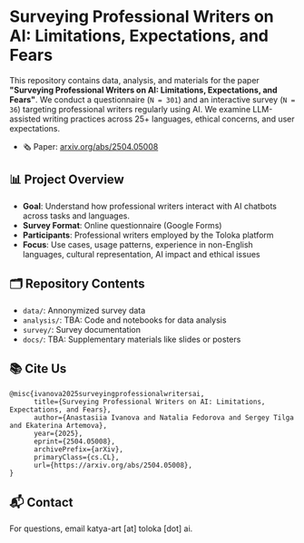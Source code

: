 # Surveying Professional Writers on AI: Limitations, Expectations, and Fears


This repository contains data, analysis, and materials for the paper **"Surveying Professional Writers on AI: Limitations, Expectations, and Fears"**. We conduct a questionnaire (```N = 301```) and an interactive survey (```N = 36```) targeting professional writers regularly using AI. We examine LLM-assisted writing practices across 25+ languages, ethical concerns, and user expectations.

* 🗞️ Paper: [arxiv.org/abs/2504.05008](https://arxiv.org/abs/2504.05008)

## 📊 Project Overview

- **Goal**: Understand how professional writers interact with AI chatbots across tasks and languages.
- **Survey Format**: Online questionnaire (Google Forms)
- **Participants**: Professional writers employed by the Toloka platform
- **Focus**: Use cases, usage patterns, experience in non-English languages, cultural representation, AI impact and ethical issues

## 🗂 Repository Contents

- `data/`: Annonymized survey data
- `analysis/`: TBA: Code and notebooks for data analysis 
- `survey/`: Survey documentation
- `docs/`: TBA: Supplementary materials like slides or posters


## 📚 Cite Us

```
@misc{ivanova2025surveyingprofessionalwritersai,
      title={Surveying Professional Writers on AI: Limitations, Expectations, and Fears}, 
      author={Anastasiia Ivanova and Natalia Fedorova and Sergey Tilga and Ekaterina Artemova},
      year={2025},
      eprint={2504.05008},
      archivePrefix={arXiv},
      primaryClass={cs.CL},
      url={https://arxiv.org/abs/2504.05008}, 
}
```

## 📬 Contact

For questions, email katya-art [at] toloka [dot] ai. 



